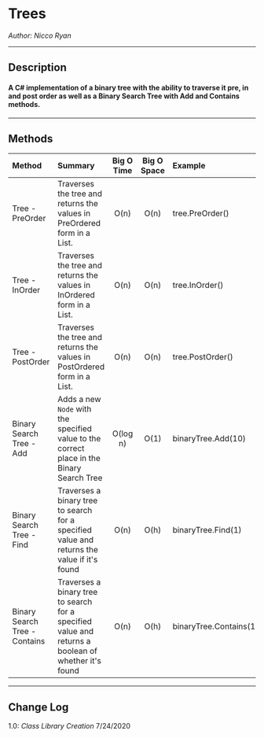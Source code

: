 # Trees

*Author: Nicco Ryan*

---

## Description
#### A C# implementation of a binary tree with the ability to traverse it pre, in and post order as well as a Binary Search Tree with Add and Contains methods.
---

## Methods

| Method | Summary | Big O Time | Big O Space | Example | 
| :----------- | :----------- | :-------------: | :-------------: | :----------- |
| Tree - PreOrder | Traverses the tree and returns the values in PreOrdered form in a List. | O(n) | O(n) | tree.PreOrder() |
| Tree - InOrder | Traverses the tree and returns the values in InOrdered form in a List.  | O(n) | O(n) | tree.InOrder() |
| Tree - PostOrder | Traverses the tree and returns the values in PostOrdered form in a List.  | O(n) | O(n) | tree.PostOrder() |
| Binary Search Tree - Add | Adds a new `Node` with the specified value to the correct place in the Binary Search Tree | O(log n) | O(1) | binaryTree.Add(10) |
| Binary Search Tree - Find | Traverses a binary tree to search for a specified value and returns the value if it's found | O(n) | O(h) | binaryTree.Find(1) |
| Binary Search Tree - Contains | Traverses a binary tree to search for a specified value and returns a boolean of whether it's found | O(n) | O(h) | binaryTree.Contains(1) |



---

## Change Log
1.0: *Class Library Creation* 7/24/2020